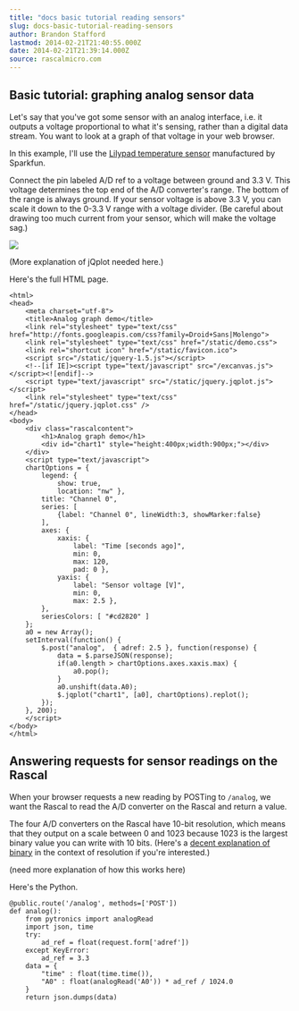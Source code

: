 ```yaml
---
title: "docs basic tutorial reading sensors"
slug: docs-basic-tutorial-reading-sensors
author: Brandon Stafford
lastmod: 2014-02-21T21:40:55.000Z
date: 2014-02-21T21:39:14.000Z
source: rascalmicro.com
---
```

## Basic tutorial: graphing analog sensor data ##

Let's say that you've got some sensor with an analog interface, i.e. it outputs a voltage proportional to what it's sensing, rather than a digital data stream. You want to look at a graph of that voltage in your web browser.

In this example, I'll use the [Lilypad temperature sensor][1] manufactured by Sparkfun.

Connect the pin labeled A/D ref to a voltage between ground and 3.3 V. This voltage determines the top end of the A/D converter's range. The bottom of the range is always ground. If your sensor voltage is above 3.3 V, you can scale it down to the 0-3.3 V range with a voltage divider. (Be careful about drawing too much current from your sensor, which will make the voltage sag.)

<img class="span12" src="/img/analog-graph-demo-screenshot.png">

(More explanation of jQplot needed here.)

Here's the full HTML page.

```language-markup
<html>
<head>
    <meta charset="utf-8">
    <title>Analog graph demo</title>
    <link rel="stylesheet" type="text/css" href="http://fonts.googleapis.com/css?family=Droid+Sans|Molengo">
    <link rel="stylesheet" type="text/css" href="/static/demo.css">
    <link rel="shortcut icon" href="/static/favicon.ico">
    <script src="/static/jquery-1.5.js"></script>
    <!--[if IE]><script type="text/javascript" src="/excanvas.js"></script><![endif]-->
    <script type="text/javascript" src="/static/jquery.jqplot.js"></script>
    <link rel="stylesheet" type="text/css" href="/static/jquery.jqplot.css" />
</head>
<body>
    <div class="rascalcontent">
        <h1>Analog graph demo</h1>
        <div id="chart1" style="height:400px;width:900px;"></div>
    </div>
    <script type="text/javascript">
    chartOptions = {
        legend: {
            show: true,
            location: "nw" },
        title: "Channel 0",
        series: [
            {label: "Channel 0", lineWidth:3, showMarker:false}
        ],
        axes: {
            xaxis: {
                label: "Time [seconds ago]",
                min: 0,
                max: 120,
                pad: 0 },
            yaxis: {
                label: "Sensor voltage [V]",
                min: 0,
                max: 2.5 },
        },
        seriesColors: [ "#cd2820" ]
    };
    a0 = new Array();
    setInterval(function() {
        $.post("analog",  { adref: 2.5 }, function(response) {
            data = $.parseJSON(response);
            if(a0.length > chartOptions.axes.xaxis.max) {
                a0.pop();
            }
            a0.unshift(data.A0);
            $.jqplot("chart1", [a0], chartOptions).replot();
        });
    }, 200);
    </script>
</body>
</html>
```

## Answering requests for sensor readings on the Rascal ##

When your browser requests a new reading by POSTing to <code>/analog</code>, we want the Rascal to read the A/D converter on the Rascal and return a value.

The four A/D converters on the Rascal have 10-bit resolution, which means that they output on a scale between 0 and 1023 because 1023 is the largest binary value you can write with 10 bits. (Here's a [decent explanation of binary][3] in the context of resolution if you're interested.)

(need more explanation of how this works here)

Here's the Python.

```language-python
@public.route('/analog', methods=['POST'])
def analog():
    from pytronics import analogRead
    import json, time
    try:
        ad_ref = float(request.form['adref'])
    except KeyError:
        ad_ref = 3.3
    data = {
        "time" : float(time.time()),
        "A0" : float(analogRead('A0')) * ad_ref / 1024.0
    }
    return json.dumps(data)
```

[1]: http://www.sparkfun.com/products/8777
[3]: http://www.allaboutcircuits.com/vol_4/chpt_13/10.html